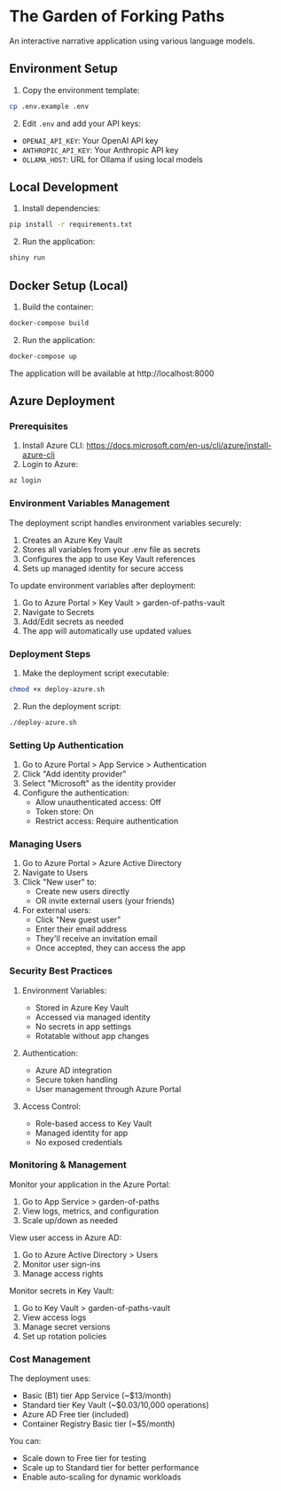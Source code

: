 # The Garden of Forking Paths

An interactive narrative application using various language models.

## Environment Setup

1. Copy the environment template:
```bash
cp .env.example .env
```

2. Edit `.env` and add your API keys:
- `OPENAI_API_KEY`: Your OpenAI API key
- `ANTHROPIC_API_KEY`: Your Anthropic API key
- `OLLAMA_HOST`: URL for Ollama if using local models

## Local Development

1. Install dependencies:
```bash
pip install -r requirements.txt
```

2. Run the application:
```bash
shiny run
```

## Docker Setup (Local)

1. Build the container:
```bash
docker-compose build
```

2. Run the application:
```bash
docker-compose up
```

The application will be available at http://localhost:8000

## Azure Deployment

### Prerequisites

1. Install Azure CLI: https://docs.microsoft.com/en-us/cli/azure/install-azure-cli
2. Login to Azure:
```bash
az login
```

### Environment Variables Management

The deployment script handles environment variables securely:

1. Creates an Azure Key Vault
2. Stores all variables from your .env file as secrets
3. Configures the app to use Key Vault references
4. Sets up managed identity for secure access

To update environment variables after deployment:

1. Go to Azure Portal > Key Vault > garden-of-paths-vault
2. Navigate to Secrets
3. Add/Edit secrets as needed
4. The app will automatically use updated values

### Deployment Steps

1. Make the deployment script executable:
```bash
chmod +x deploy-azure.sh
```

2. Run the deployment script:
```bash
./deploy-azure.sh
```

### Setting Up Authentication

1. Go to Azure Portal > App Service > Authentication
2. Click "Add identity provider"
3. Select "Microsoft" as the identity provider
4. Configure the authentication:
   - Allow unauthenticated access: Off
   - Token store: On
   - Restrict access: Require authentication

### Managing Users

1. Go to Azure Portal > Azure Active Directory
2. Navigate to Users
3. Click "New user" to:
   - Create new users directly
   - OR invite external users (your friends)
4. For external users:
   - Click "New guest user"
   - Enter their email address
   - They'll receive an invitation email
   - Once accepted, they can access the app

### Security Best Practices

1. Environment Variables:
   - Stored in Azure Key Vault
   - Accessed via managed identity
   - No secrets in app settings
   - Rotatable without app changes

2. Authentication:
   - Azure AD integration
   - Secure token handling
   - User management through Azure Portal

3. Access Control:
   - Role-based access to Key Vault
   - Managed identity for app
   - No exposed credentials

### Monitoring & Management

Monitor your application in the Azure Portal:
1. Go to App Service > garden-of-paths
2. View logs, metrics, and configuration
3. Scale up/down as needed

View user access in Azure AD:
1. Go to Azure Active Directory > Users
2. Monitor user sign-ins
3. Manage access rights

Monitor secrets in Key Vault:
1. Go to Key Vault > garden-of-paths-vault
2. View access logs
3. Manage secret versions
4. Set up rotation policies

### Cost Management

The deployment uses:
- Basic (B1) tier App Service (~$13/month)
- Standard tier Key Vault (~$0.03/10,000 operations)
- Azure AD Free tier (included)
- Container Registry Basic tier (~$5/month)

You can:
- Scale down to Free tier for testing
- Scale up to Standard tier for better performance
- Enable auto-scaling for dynamic workloads
